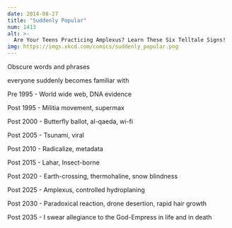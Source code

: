 ```yaml
---
date: 2014-08-27
title: "Suddenly Popular"
num: 1413
alt: >-
  Are Your Teens Practicing Amplexus? Learn These Six Telltale Signs!
img: https://imgs.xkcd.com/comics/suddenly_popular.png
---
```



Obscure words and phrases

everyone suddenly becomes familiar with

Pre 1995 - World wide web, DNA evidence

Post 1995 - Militia movement, supermax

Post 2000 - Butterfly ballot, al-qaeda, wi-fi

Post 2005 - Tsunami, viral

Post 2010 - Radicalize, metadata

Post 2015 - Lahar, Insect-borne

Post 2020 - Earth-crossing, thermohaline, snow blindness

Post 2025 - Amplexus, controlled hydroplaning

Post 2030 - Paradoxical reaction, drone desertion, rapid hair growth

Post 2035 - I swear allegiance to the God-Empress in life and in death